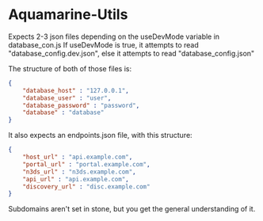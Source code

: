 # Aquamarine-Utils

Expects 2-3 json files depending on the useDevMode variable in database_con.js
If useDevMode is true, it attempts to read "database_config.dev.json", else it attempts to read "database_config.json"

The structure of both of those files is:
```json
{
    "database_host" : "127.0.0.1",
    "database_user" : "user",
    "database_password" : "password",
    "database" : "database"
}
```

It also expects an endpoints.json file, with this structure:
```json
{
    "host_url" : "api.example.com",
    "portal_url" : "portal.example.com",
    "n3ds_url" : "n3ds.example.com",
    "api_url" : "api.example.com",
    "discovery_url" : "disc.example.com"
}
```
Subdomains aren't set in stone, but you get the general understanding of it.